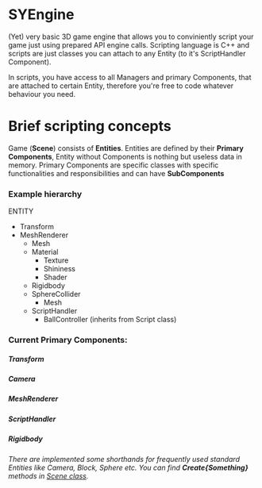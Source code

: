 # SYEngine
(Yet) very basic 3D game engine that allows you to conviniently script your game just using prepared API engine calls. Scripting language is C++ and scripts are just classes you can attach to any Entity (to it's ScriptHandler Component).

In scripts, you have access to all Managers and primary Components, that are attached to certain Entity, therefore you're free to code whatever behaviour you need.

# Brief scripting concepts
Game (**Scene**) consists of **Entities**.
Entities are defined by their **Primary Components**, Entity without Components is nothing but useless data in memory.
Primary Components are specific classes with specific functionalities and responsibilities and can have **SubComponents**

### Example hierarchy
ENTITY
- Transform
- MeshRenderer
    - Mesh
    - Material
        - Texture
        - Shininess
        - Shader
    - Rigidbody
    - SphereCollider
        - Mesh
    - ScriptHandler
        - BallController (inherits from Script class)

### Current Primary Components:
##### Transform
##### Camera
##### MeshRenderer
##### ScriptHandler
##### Rigidbody


*There are implemented some shorthands for frequently used standard Entities like Camera, Block, Sphere etc. You can find **Create{Something}** methods in [Scene class](docs/auto/html/class_s_y_e_1_1_scene.html).*


